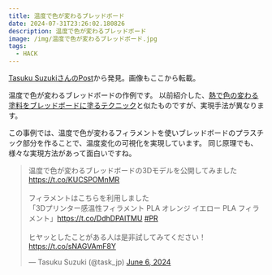 ```yaml
---
title: 温度で色が変わるブレッドボード
date: 2024-07-31T23:26:02.180826
description: 温度で色が変わるブレッドボード
image: /img/温度で色が変わるブレッドボード.jpg
tags:
  - HACK
---
```

[Tasuku SuzukiさんのPost](https://twitter.com/task_jp/status/1798537467987148919)から発見。画像もここから転載。

温度で色が変わるブレッドボードの作例です。
以前紹介した、[熱で色の変わる塗料をブレッドボードに塗るテクニック](../..//post/%E7%86%B1%E3%81%A7%E8%89%B2%E3%81%AE%E5%A4%89%E3%82%8F%E3%82%8B%E5%A1%97%E6%96%99%E3%82%92%E3%83%96%E3%83%AC%E3%83%83%E3%83%89%E3%83%9C%E3%83%BC%E3%83%89%E3%81%AB%E5%A1%97%E3%82%8B%E3%83%86%E3%82%AF%E3%83%8B%E3%83%83%E3%82%AF/)と似たものですが、実現手法が異なります。

この事例では、温度で色が変わるフィラメントを使いブレッドボードのプラスチック部分を作ることで、温度変化の可視化を実現しています。
同じ原理でも、様々な実現方法があって面白いですね。


<blockquote class="twitter-tweet"><p lang="ja" dir="ltr">温度で色が変わるブレッドボードの3Dモデルを公開してみました<a href="https://t.co/KUCSPOMnMR">https://t.co/KUCSPOMnMR</a><br><br>フィラメントはこちらを利用しました<br>「3Dプリンター感温性フィラメント PLA オレンジ イエロー PLA フィラメント」<a href="https://t.co/DdhDPAITMU">https://t.co/DdhDPAITMU</a> <a href="https://twitter.com/hashtag/PR?src=hash&amp;ref_src=twsrc%5Etfw">#PR</a><br><br>ヒヤッとしたことがある人は是非試してみてください！ <a href="https://t.co/sNAGVAmF8Y">https://t.co/sNAGVAmF8Y</a></p>&mdash; Tasuku Suzuki (@task_jp) <a href="https://twitter.com/task_jp/status/1798537467987148919?ref_src=twsrc%5Etfw">June 6, 2024</a></blockquote>
<script async src="https://platform.twitter.com/widgets.js" charset="utf-8"></script>





